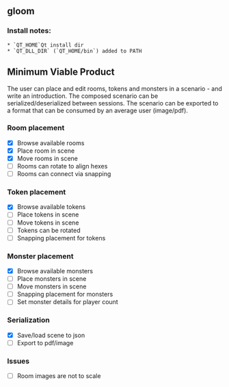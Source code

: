 ## gloom
### Install notes: 
    * `QT_HOME`Qt install dir
    * `QT_DLL_DIR` (`QT_HOME/bin`) added to PATH


## Minimum Viable Product
The user can place and edit rooms, tokens and monsters in a scenario - and write an introduction. The composed scenario can be serialized/deserialized between sessions. The scenario can be exported to a format that can be consumed by an average user (image/pdf).

### Room placement
- [x] Browse available rooms
- [x] Place room in scene
- [x] Move rooms in scene
- [ ] Rooms can rotate to align hexes
- [ ] Rooms can connect via snapping

### Token placement
- [x] Browse available tokens
- [ ] Place tokens in scene
- [ ] Move tokens in scene
- [ ] Tokens can be rotated
- [ ] Snapping placement for tokens

### Monster placement
- [x] Browse available monsters
- [ ] Place monsters in scene
- [ ] Move monsters in scene
- [ ] Snapping placement for monsters
- [ ] Set monster details for player count

### Serialization
- [X] Save/load scene to json
- [ ] Export to pdf/image

### Issues
- [ ] Room images are not to scale